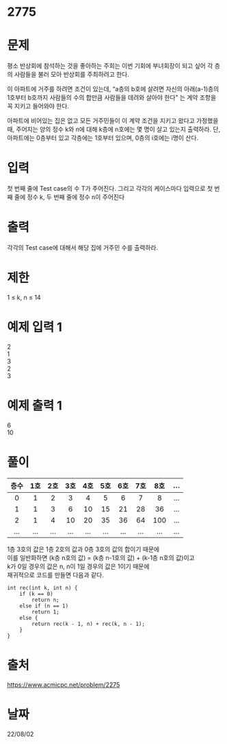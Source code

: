 # 2775

# 문제
평소 반상회에 참석하는 것을 좋아하는 주희는 이번 기회에 부녀회장이 되고 싶어 각 층의 사람들을 불러 모아 반상회를 주최하려고 한다.

이 아파트에 거주를 하려면 조건이 있는데, “a층의 b호에 살려면 자신의 아래(a-1)층의 1호부터 b호까지 사람들의 수의 합만큼 사람들을 데려와 살아야 한다” 는 계약 조항을 꼭 지키고 들어와야 한다.

아파트에 비어있는 집은 없고 모든 거주민들이 이 계약 조건을 지키고 왔다고 가정했을 때, 주어지는 양의 정수 k와 n에 대해 k층에 n호에는 몇 명이 살고 있는지 출력하라. 단, 아파트에는 0층부터 있고 각층에는 1호부터 있으며, 0층의 i호에는 i명이 산다.

# 입력
첫 번째 줄에 Test case의 수 T가 주어진다. 그리고 각각의 케이스마다 입력으로 첫 번째 줄에 정수 k, 두 번째 줄에 정수 n이 주어진다

# 출력
각각의 Test case에 대해서 해당 집에 거주민 수를 출력하라.

# 제한
1 ≤ k, n ≤ 14

# 예제 입력 1 
2  
1  
3  
2  
3 
 
# 예제 출력 1 
6  
10  

# 풀이

| 층수 | 1호 | 2호 | 3호 | 4호 | 5호 | 6호 | 7호 | 8호 | … |
|:----:|:---:|:---:|:---:|:---:|:---:|:---:|:---:|:---:|:-:|
|   0  |  1  |  2  |  3  |  4  |  5  |  6  |  7  |  8  | … |
|   1  |  1  |  3  |  6  |  10 |  15 |  21 |  28 |  36 | … |
|   2  |  1  |  4  |  10 |  20 |  35 |  36 |  64 | 100 | … |
|   …  |  …  |  …  |  …  |  …  |  …  |  …  |  …  |  …  | … |

1층 3호의 값은 1층 2호의 값과 0층 3호의 값의 합이기 때문에  
이를 일반화하면 (k층 n호의 값) = (k층 n-1호의 값) + (k-1층 n호의 값)이고  
k가 0일 경우의 값은 n, n이 1일 경우의 값은 1이기 때문에  
재귀적으로 코드를 만들면 다음과 같다.

<pre><code>int rec(int k, int n) {
	if (k == 0)
		return n;
	else if (n == 1)
		return 1;
	else {
		return rec(k - 1, n) + rec(k, n - 1);
	}
}
</code></pre>

# 출처
https://www.acmicpc.net/problem/2275

# 날짜
22/08/02
